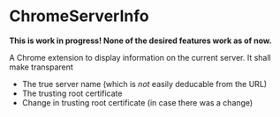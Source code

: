 # ChromeServerInfo
**This is work in progress! None of the desired features work as of now.**

A Chrome extension to display information on the current
server. It shall make transparent
- The true server name (which is _not_ easily deducable from the URL)
- The trusting root certificate
- Change in trusting root certificate (in case there was a change)

